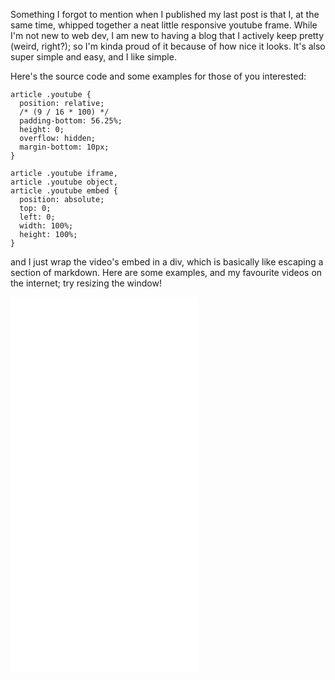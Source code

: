 Something I forgot to mention when I published my last post is that I, at the same time, whipped together a neat little responsive youtube frame. While I'm not new to web dev, I am new to having a blog that I actively keep pretty (weird, right?); so I'm kinda proud of it because of how nice it looks. It's also super simple and easy, and I like simple.

Here's the source code and some examples for those of you interested:

```
article .youtube {
  position: relative;
  /* (9 / 16 * 100) */
  padding-bottom: 56.25%;
  height: 0;
  overflow: hidden;
  margin-bottom: 10px;
}

article .youtube iframe,
article .youtube object,
article .youtube embed {
  position: absolute;
  top: 0;
  left: 0;
  width: 100%;
  height: 100%;
}
```

and I just wrap the video's embed in a div, which is basically like escaping a section of markdown. Here are some examples, and my favourite videos on the internet; try resizing the window!

<div class="youtube"><iframe src="//www.youtube.com/embed/ceJ_DeT-c3M?rel=0&amp;vq=hd1080" frameborder="0" allowfullscreen></iframe></div>
<div class="youtube"><iframe src="//www.youtube.com/embed/5uCdq5BpES4?rel=0&amp;vq=hd1080" frameborder="0" allowfullscreen></iframe></div>
<div class="youtube"><iframe src="//www.youtube.com/embed/lFBZBAbbKt8?rel=0&amp;vq=hd1080" frameborder="0" allowfullscreen></iframe></div>
<div class="youtube"><iframe src="//www.youtube.com/embed/8vtMJpadg-E?start=395&rel=0&amp;vq=hd1080" frameborder="0" allowfullscreen></iframe></div>